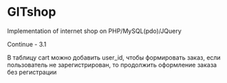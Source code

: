GITshop
=======

Implementation of internet shop on PHP/MySQL(pdo)/JQuery


Continue - 3.1

В таблицу cart можно добавить user_id, чтобы формировать заказ,
если пользователь не зарегистрирован, то продолжить оформление заказа без регистрации
